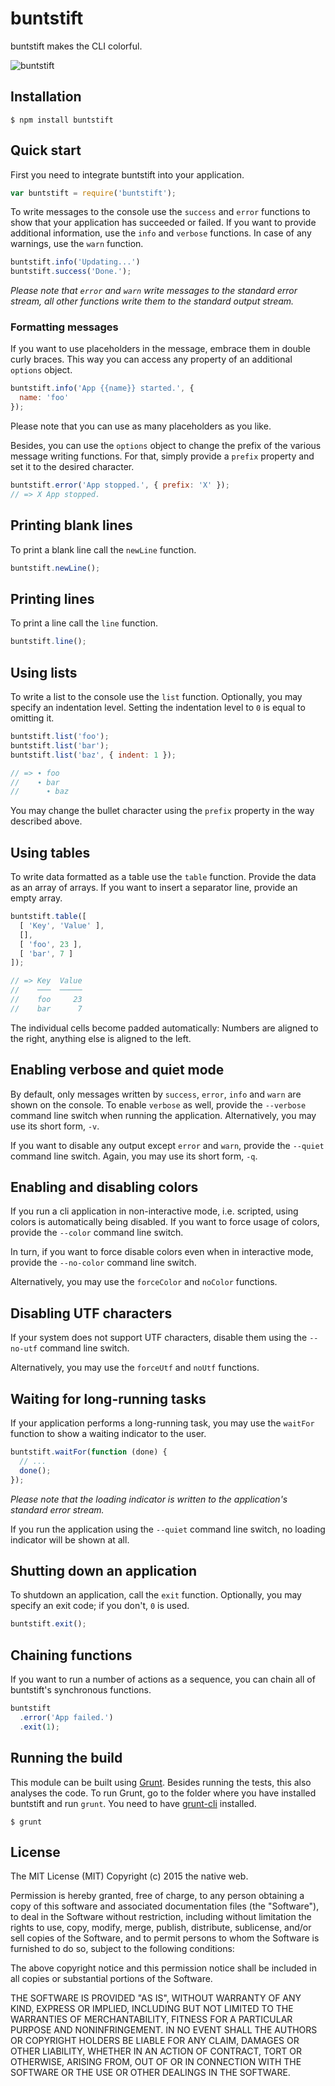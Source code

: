 # buntstift

buntstift makes the CLI colorful.

![buntstift](https://github.com/thenativeweb/buntstift/raw/master/images/logo.jpg "buntstift")

## Installation

    $ npm install buntstift

## Quick start

First you need to integrate buntstift into your application.

```javascript
var buntstift = require('buntstift');
```

To write messages to the console use the `success` and `error` functions to show that your application has succeeded or failed. If you want to provide additional information, use the `info` and `verbose` functions. In case of any warnings, use the `warn` function.

```javascript
buntstift.info('Updating...')
buntstift.success('Done.');
```

*Please note that `error` and `warn` write messages to the standard error stream, all other functions write them to the standard output stream.*

### Formatting messages

If you want to use placeholders in the message, embrace them in double curly braces. This way you can access any property of an additional `options` object.

```javascript
buntstift.info('App {{name}} started.', {
  name: 'foo'
});
```

Please note that you can use as many placeholders as you like.

Besides, you can use the `options` object to change the prefix of the various message writing functions. For that, simply provide a `prefix` property and set it to the desired character.

```javascript
buntstift.error('App stopped.', { prefix: 'X' });
// => X App stopped.
```

## Printing blank lines

To print a blank line call the `newLine` function.

```javascript
buntstift.newLine();
```

## Printing lines

To print a line call the `line` function.

```javascript
buntstift.line();
```

## Using lists

To write a list to the console use the `list` function. Optionally, you may specify an indentation level. Setting the indentation level to `0` is equal to omitting it.

```javascript
buntstift.list('foo');
buntstift.list('bar');
buntstift.list('baz', { indent: 1 });

// => ∙ foo
//    ∙ bar
//      ∙ baz
```

You may change the bullet character using the `prefix` property in the way described above.

## Using tables

To write data formatted as a table use the `table` function. Provide the data as an array of arrays. If you want to insert a separator line, provide an empty array.

```javascript
buntstift.table([
  [ 'Key', 'Value' ],
  [],
  [ 'foo', 23 ],
  [ 'bar', 7 ]
]);

// => Key  Value
//    ───  ─────
//    foo     23
//    bar      7
```

The individual cells become padded automatically: Numbers are aligned to the right, anything else is aligned to the left.

## Enabling verbose and quiet mode

By default, only messages written by `success`, `error`, `info` and `warn` are shown on the console. To enable `verbose` as well, provide the `--verbose` command line switch when running the application. Alternatively, you may use its short form, `-v`.

If you want to disable any output except `error` and `warn`, provide the `--quiet` command line switch. Again, you may use its short form, `-q`.

## Enabling and disabling colors

If you run a cli application in non-interactive mode, i.e. scripted, using colors is automatically being disabled. If you want to force usage of colors, provide the `--color` command line switch.

In turn, if you want to force disable colors even when in interactive mode, provide the `--no-color` command line switch.

Alternatively, you may use the `forceColor` and `noColor` functions.

## Disabling UTF characters

If your system does not support UTF characters, disable them using the `--no-utf` command line switch.

Alternatively, you may use the `forceUtf` and `noUtf` functions.

## Waiting for long-running tasks

If your application performs a long-running task, you may use the `waitFor` function to show a waiting indicator to the user.

```javascript
buntstift.waitFor(function (done) {
  // ...
  done();
});
```

*Please note that the loading indicator is written to the application's standard error stream.*

If you run the application using the `--quiet` command line switch, no loading indicator will be shown at all.

## Shutting down an application

To shutdown an application, call the `exit` function. Optionally, you may specify an exit code; if you don't, `0` is used.

```javascript
buntstift.exit();
```

## Chaining functions

If you want to run a number of actions as a sequence, you can chain all of buntstift's synchronous functions.

```javascript
buntstift
  .error('App failed.')
  .exit(1);
```

## Running the build

This module can be built using [Grunt](http://gruntjs.com/). Besides running the tests, this also analyses the code. To run Grunt, go to the folder where you have installed buntstift and run `grunt`. You need to have [grunt-cli](https://github.com/gruntjs/grunt-cli) installed.

    $ grunt

## License

The MIT License (MIT)
Copyright (c) 2015 the native web.

Permission is hereby granted, free of charge, to any person obtaining a copy of this software and associated documentation files (the "Software"), to deal in the Software without restriction, including without limitation the rights to use, copy, modify, merge, publish, distribute, sublicense, and/or sell copies of the Software, and to permit persons to whom the Software is furnished to do so, subject to the following conditions:

The above copyright notice and this permission notice shall be included in all copies or substantial portions of the Software.

THE SOFTWARE IS PROVIDED "AS IS", WITHOUT WARRANTY OF ANY KIND, EXPRESS OR IMPLIED, INCLUDING BUT NOT LIMITED TO THE WARRANTIES OF MERCHANTABILITY, FITNESS FOR A PARTICULAR PURPOSE AND NONINFRINGEMENT. IN NO EVENT SHALL THE AUTHORS OR COPYRIGHT HOLDERS BE LIABLE FOR ANY CLAIM, DAMAGES OR OTHER LIABILITY, WHETHER IN AN ACTION OF CONTRACT, TORT OR OTHERWISE, ARISING FROM, OUT OF OR IN CONNECTION WITH THE SOFTWARE OR THE USE OR OTHER DEALINGS IN THE SOFTWARE.
